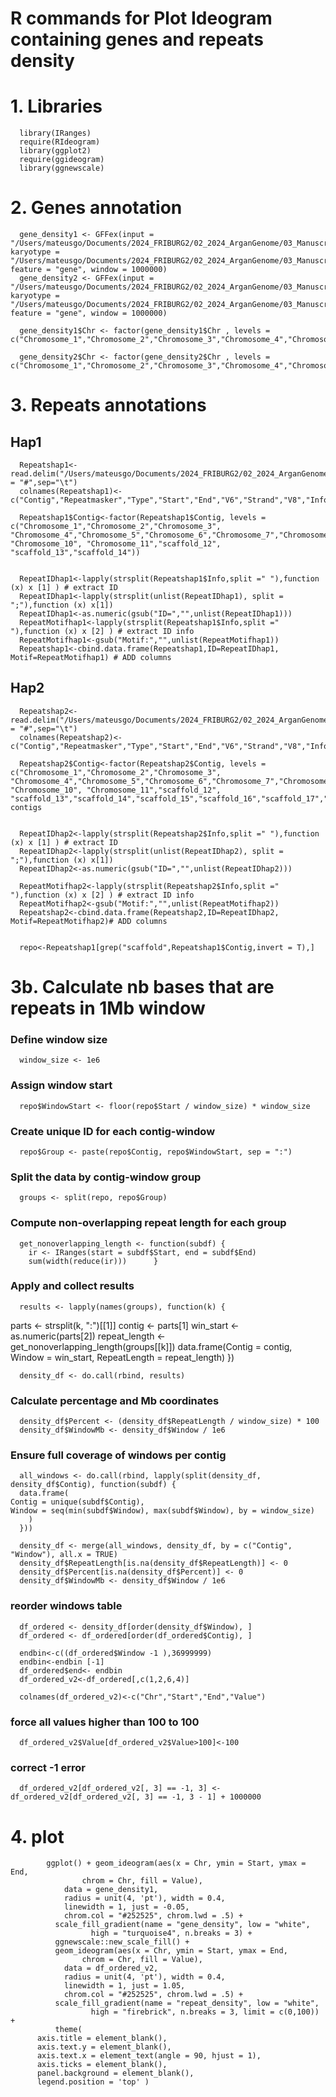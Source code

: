 # R commands for Plot Ideogram containing genes and  repeats density 


# 1. Libraries


      library(IRanges)
      require(RIdeogram)
      library(ggplot2)
      require(ggideogram)
      library(ggnewscale)



# 2.  Genes annotation

      gene_density1 <- GFFex(input = "/Users/mateusgo/Documents/2024_FRIBURG2/02_2024_ArganGenome/03_Manuscript_v6/04_Annotation/01_hap1/Sspinosum_hap1.gtf", karyotype = "/Users/mateusgo/Documents/2024_FRIBURG2/02_2024_ArganGenome/03_Manuscript_v6/11_Ideogram/Hap1_Karyotype.txt", feature = "gene", window = 1000000)
      gene_density2 <- GFFex(input = "/Users/mateusgo/Documents/2024_FRIBURG2/02_2024_ArganGenome/03_Manuscript_v6/04_Annotation/02_hap2/Sspinosum_hap2.gtf", karyotype = "/Users/mateusgo/Documents/2024_FRIBURG2/02_2024_ArganGenome/03_Manuscript_v6/11_Ideogram/Hap2_Karyotype.txt", feature = "gene", window = 1000000)

      gene_density1$Chr <- factor(gene_density1$Chr , levels = c("Chromosome_1","Chromosome_2","Chromosome_3","Chromosome_4","Chromosome_5","Chromosome_6","Chromosome_7","Chromosome_8","Chromosome_9","Chromosome_10","Chromosome_11"))

      gene_density2$Chr <- factor(gene_density2$Chr , levels = c("Chromosome_1","Chromosome_2","Chromosome_3","Chromosome_4","Chromosome_5","Chromosome_6","Chromosome_7","Chromosome_8","Chromosome_9","Chromosome_10","Chromosome_11"))






# 3. Repeats annotations

## Hap1

      Repeatshap1<- read.delim("/Users/mateusgo/Documents/2024_FRIBURG2/02_2024_ArganGenome/03_Manuscript_v6/03_Repeats/S_spinosum_hap1.fa.out.gff",h=F,comment.char = "#",sep="\t")
      colnames(Repeatshap1)<-c("Contig","Repeatmasker","Type","Start","End","V6","Strand","V8","Info")

      Repeatshap1$Contig<-factor(Repeatshap1$Contig, levels = c("Chromosome_1","Chromosome_2","Chromosome_3", "Chromosome_4","Chromosome_5","Chromosome_6","Chromosome_7","Chromosome_8","Chromosome_9", "Chromosome_10", "Chromosome_11","scaffold_12", "scaffold_13","scaffold_14"))


      RepeatIDhap1<-lapply(strsplit(Repeatshap1$Info,split =" "),function (x) x [1] ) # extract ID
      RepeatIDhap1<-lapply(strsplit(unlist(RepeatIDhap1), split = ";"),function (x) x[1])
      RepeatIDhap1<-as.numeric(gsub("ID=","",unlist(RepeatIDhap1)))
      RepeatMotifhap1<-lapply(strsplit(Repeatshap1$Info,split =" "),function (x) x [2] ) # extract ID info
      RepeatMotifhap1<-gsub("Motif:","",unlist(RepeatMotifhap1))
      Repeatshap1<-cbind.data.frame(Repeatshap1,ID=RepeatIDhap1, Motif=RepeatMotifhap1) # ADD columns



## Hap2

      Repeatshap2<- read.delim("/Users/mateusgo/Documents/2024_FRIBURG2/02_2024_ArganGenome/03_Manuscript_v6/03_Repeats/Repeats_S_spinosum_hap2.fa.out.gff",h=F,comment.char = "#",sep="\t")
      colnames(Repeatshap2)<-c("Contig","Repeatmasker","Type","Start","End","V6","Strand","V8","Info")

      Repeatshap2$Contig<-factor(Repeatshap2$Contig, levels = c("Chromosome_1","Chromosome_2","Chromosome_3", "Chromosome_4","Chromosome_5","Chromosome_6","Chromosome_7","Chromosome_8","Chromosome_9", "Chromosome_10", "Chromosome_11","scaffold_12", "scaffold_13","scaffold_14","scaffold_15","scaffold_16","scaffold_17","scaffold_18","scaffold_19","scaffold_20"))#order contigs


      RepeatIDhap2<-lapply(strsplit(Repeatshap2$Info,split =" "),function (x) x [1] ) # extract ID  
      RepeatIDhap2<-lapply(strsplit(unlist(RepeatIDhap2), split = ";"),function (x) x[1])  
      RepeatIDhap2<-as.numeric(gsub("ID=","",unlist(RepeatIDhap2)))
      
      RepeatMotifhap2<-lapply(strsplit(Repeatshap2$Info,split =" "),function (x) x [2] ) # extract ID info
      RepeatMotifhap2<-gsub("Motif:","",unlist(RepeatMotifhap2))
      Repeatshap2<-cbind.data.frame(Repeatshap2,ID=RepeatIDhap2, Motif=RepeatMotifhap2)# ADD columns


      repo<-Repeatshap1[grep("scaffold",Repeatshap1$Contig,invert = T),]


# 3b. Calculate nb bases that are repeats in 1Mb window
### Define window size

      window_size <- 1e6

### Assign window start

      repo$WindowStart <- floor(repo$Start / window_size) * window_size

### Create unique ID for each contig-window

      repo$Group <- paste(repo$Contig, repo$WindowStart, sep = ":")

### Split the data by contig-window group
      
      groups <- split(repo, repo$Group)

### Compute non-overlapping repeat length for each group

      get_nonoverlapping_length <- function(subdf) {
        ir <- IRanges(start = subdf$Start, end = subdf$End)
        sum(width(reduce(ir)))      }

### Apply and collect results

      results <- lapply(names(groups), function(k) {
  parts <- strsplit(k, ":")[[1]]
  contig <- parts[1]
  win_start <- as.numeric(parts[2])
  repeat_length <- get_nonoverlapping_length(groups[[k]])
  data.frame(Contig = contig, Window = win_start, RepeatLength = repeat_length)      })

      density_df <- do.call(rbind, results)

### Calculate percentage and Mb coordinates

      density_df$Percent <- (density_df$RepeatLength / window_size) * 100
      density_df$WindowMb <- density_df$Window / 1e6

### Ensure full coverage of windows per contig

      all_windows <- do.call(rbind, lapply(split(density_df, density_df$Contig), function(subdf) { 
      data.frame(
    Contig = unique(subdf$Contig),
    Window = seq(min(subdf$Window), max(subdf$Window), by = window_size)
        )
      }))

      density_df <- merge(all_windows, density_df, by = c("Contig", "Window"), all.x = TRUE)
      density_df$RepeatLength[is.na(density_df$RepeatLength)] <- 0
      density_df$Percent[is.na(density_df$Percent)] <- 0
      density_df$WindowMb <- density_df$Window / 1e6

### reorder windows table

      df_ordered <- density_df[order(density_df$Window), ]
      df_ordered <- df_ordered[order(df_ordered$Contig), ]

      endbin<-c((df_ordered$Window -1 ),36999999)
      endbin<-endbin [-1]
      df_ordered$end<- endbin
      df_ordered_v2<-df_ordered[,c(1,2,6,4)]

      colnames(df_ordered_v2)<-c("Chr","Start","End","Value")

### force all values higher than 100 to 100

      df_ordered_v2$Value[df_ordered_v2$Value>100]<-100

### correct -1 error
      
      df_ordered_v2[df_ordered_v2[, 3] == -1, 3] <- df_ordered_v2[df_ordered_v2[, 3] == -1, 3 - 1] + 1000000


# 4. plot


            ggplot() + geom_ideogram(aes(x = Chr, ymin = Start, ymax = End, 
                    chrom = Chr, fill = Value), 
                data = gene_density1,
                radius = unit(4, 'pt'), width = 0.4, 
                linewidth = 1, just = -0.05,
                chrom.col = "#252525", chrom.lwd = .5) +
              scale_fill_gradient(name = "gene_density", low = "white", 
                      high = "turquoise4", n.breaks = 3) +
              ggnewscale::new_scale_fill() +
              geom_ideogram(aes(x = Chr, ymin = Start, ymax = End, 
                    chrom = Chr, fill = Value), 
                data = df_ordered_v2,
                radius = unit(4, 'pt'), width = 0.4, 
                linewidth = 1, just = 1.05,
                chrom.col = "#252525", chrom.lwd = .5) +
              scale_fill_gradient(name = "repeat_density", low = "white", 
                      high = "firebrick", n.breaks = 3, limit = c(0,100)) +
              theme(
          axis.title = element_blank(),
          axis.text.y = element_blank(),
          axis.text.x = element_text(angle = 90, hjust = 1),
          axis.ticks = element_blank(),
          panel.background = element_blank(),
          legend.position = 'top' )

